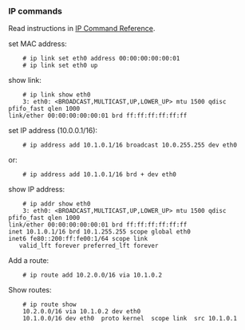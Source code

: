 ### IP commands

Read instructions in 
[IP Command Reference](https://github.com/sdoro/netkit-livecd/blob/master/tips/docs/ip-cref.pdf?raw=true).




set MAC address:

		# ip link set eth0 address 00:00:00:00:00:01
		# ip link set eth0 up


show link:

		# ip link show eth0
		3: eth0: <BROADCAST,MULTICAST,UP,LOWER_UP> mtu 1500 qdisc pfifo_fast qlen 1000
    link/ether 00:00:00:00:00:01 brd ff:ff:ff:ff:ff:ff


set IP address (10.0.0.1/16):

		# ip address add 10.1.0.1/16 broadcast 10.0.255.255 dev eth0

or:

		# ip address add 10.1.0.1/16 brd + dev eth0

show IP address:

		# ip addr show eth0
		3: eth0: <BROADCAST,MULTICAST,UP,LOWER_UP> mtu 1500 qdisc pfifo_fast qlen 1000
    link/ether 00:00:00:00:00:01 brd ff:ff:ff:ff:ff:ff
    inet 10.1.0.1/16 brd 10.1.255.255 scope global eth0
    inet6 fe80::200:ff:fe00:1/64 scope link 
       valid_lft forever preferred_lft forever


Add a route:

		# ip route add 10.2.0.0/16 via 10.1.0.2


Show routes:

		# ip route show
		10.2.0.0/16 via 10.1.0.2 dev eth0 
		10.1.0.0/16 dev eth0  proto kernel  scope link  src 10.1.0.1



